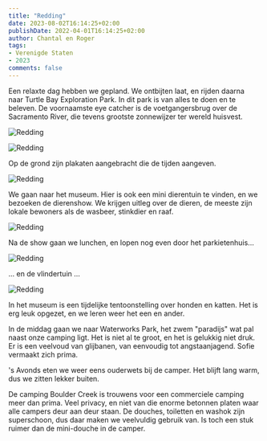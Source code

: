 ```yaml
---
title: "Redding"
date: 2023-08-02T16:14:25+02:00
publishDate: 2022-04-01T16:14:25+02:00
author: Chantal en Roger
tags:
- Verenigde Staten
- 2023
comments: false
---
```


Een relaxte dag hebben we gepland. We ontbijten laat, en rijden daarna naar Turtle Bay Exploration Park. In dit park is van alles te doen en te beleven. De voornaamste eye catcher is de voetgangersbrug over de Sacramento River, die tevens grootste zonnewijzer ter wereld huisvest.

![Redding](./images/IMG_3523.jpg)

![Redding](./images/IMG_3527.jpg)

Op de grond zijn plakaten aangebracht die de tijden aangeven.

![Redding](./images/IMG_7205.jpg)

We gaan naar het museum. Hier is ook een mini dierentuin te vinden, en we bezoeken de dierenshow. We krijgen uitleg over de dieren, de meeste zijn lokale bewoners als de wasbeer, stinkdier en raaf.

![Redding](./images/IMG_7210.jpg)

Na de show gaan we lunchen, en lopen nog even door het parkietenhuis...

![Redding](./images/IMG_7239.jpg)

... en de vlindertuin ...

![Redding](./images/IMG_7255.jpg)

In het museum is een tijdelijke tentoonstelling over honden en katten. Het is erg leuk opgezet, en we leren weer het een en ander.

In de middag gaan we naar Waterworks Park, het zwem "paradijs" wat pal naast onze camping ligt. Het is niet al te groot, en het is gelukkig niet druk. Er is een veelvoud van glijbanen, van eenvoudig tot angstaanjagend. Sofie vermaakt zich prima.

's Avonds eten we weer eens ouderwets bij de camper. Het blijft lang warm, dus we zitten lekker buiten.

 De camping Boulder Creek is trouwens voor een commerciele camping meer dan prima. Veel privacy, en niet van die enorme betonnen platen waar alle campers deur aan deur staan. De douches, toiletten en washok zijn superschoon, dus daar maken we veelvuldig gebruik van. Is toch een stuk ruimer dan de mini-douche in de camper.
